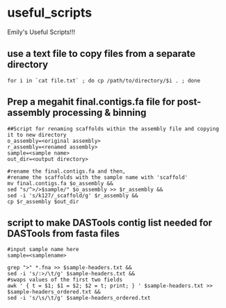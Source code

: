 # useful_scripts
Emily's Useful Scripts!!!

## use a text file to copy files from a separate directory 
```
for i in `cat file.txt` ; do cp /path/to/directory/$i . ; done
```

## Prep a megahit final.contigs.fa file for post-assembly processing & binning
```
##Script for renaming scaffolds within the assembly file and copying it to new directory
o_assembly=<original assembly>
r_assembly=<renamed assembly>
sample=<sample name>
out_dir=<output directory>

#rename the final.contigs.fa and then,
#rename the scaffolds with the sample name with 'scaffold'
mv final.contigs.fa $o_assembly &&
sed "s/^>/>$sample/" $o_assembly >> $r_assembly &&
sed -i 's/k127/_scaffold/g' $r_assembly &&
cp $r_assembly $out_dir
```

## script to make DASTools contig list needed for DASTools from fasta files
```
#input sample name here
sample=<samplename>

grep ">" *.fna >> $sample-headers.txt &&
sed -i 's/:>/\t/g' $sample-headers.txt &&
#swaps values of the first two fields
awk ' { t = $1; $1 = $2; $2 = t; print; } ' $sample-headers.txt >> $sample-headers_ordered.txt &&
sed -i 's/\s/\t/g' $sample-headers_ordered.txt
```

